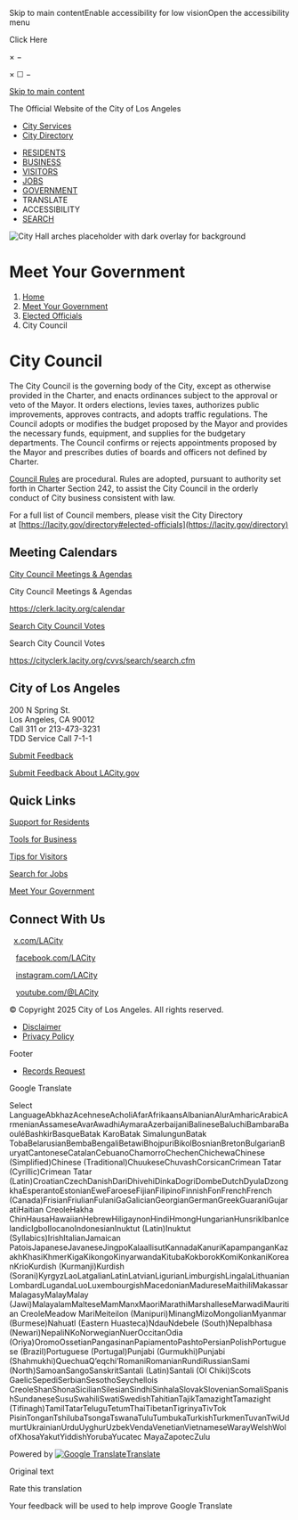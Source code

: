 Skip to main contentEnable accessibility for low visionOpen the accessibility menu

Click Here

× −

× ☐ −

[Skip to main content](https://lacity.gov/government/elected-officials/city-council/)

The Official Website of the City of Los Angeles

- [City Services](https://lacity.gov/myla311 "Request popular City services from MyLA311")
- [City Directory](https://lacity.gov/directory "The City of LA's contact directory ")

<!--THE END-->

- [RESIDENTS](https://lacity.gov/residents)
- [BUSINESS](https://lacity.gov/business)
- [VISITORS](https://lacity.gov/visitors)
- [JOBS](https://lacity.gov/jobs)
- [GOVERNMENT](https://lacity.gov/government)
- TRANSLATE
- ACCESSIBILITY
- [SEARCH](https://lacity.gov/search)

![City Hall arches placeholder with dark overlay for background](https://lacity.gov/sites/g/files/wph2281/files/styles/small_hero_image_192_25_320x41_67_/public/2022-05/LACity22_Government_Tertiary_V03.jpg.webp?itok=Ebs1yS48)

# Meet Your Government

1. [Home](https://lacity.gov)
2. [Meet Your Government](https://lacity.gov/government)
3. [Elected Officials](https://lacity.gov/government/elected-officials)
4. City Council

# City Council

The City Council is the governing body of the City, except as otherwise provided in the Charter, and enacts ordinances subject to the approval or veto of the Mayor. It orders elections, levies taxes, authorizes public improvements, approves contracts, and adopts traffic regulations. The Council adopts or modifies the budget proposed by the Mayor and provides the necessary funds, equipment, and supplies for the budgetary departments. The Council confirms or rejects appointments proposed by the Mayor and prescribes duties of boards and officers not defined by Charter.

[Council Rules](https://clerk.lacity.org/sites/g/files/wph1491/files/2021-02/lacityp_026042.pdf) are procedural. Rules are adopted, pursuant to authority set forth in Charter Section 242, to assist the City Council in the orderly conduct of City business consistent with law.

For a full list of Council members, please visit the City Directory at [https://lacity.gov/directory#elected-officials](https://lacity.gov/directory)

## Meeting Calendars

[City Council Meetings &amp; Agendas](https://clerk.lacity.org/calendar)

City Council Meetings &amp; Agendas

https://clerk.lacity.org/calendar

[Search City Council Votes](https://cityclerk.lacity.org/cvvs/search/search.cfm)

Search City Council Votes

https://cityclerk.lacity.org/cvvs/search/search.cfm

## City of Los Angeles

200 N Spring St.  
Los Angeles, CA 90012  
Call 311 or 213-473-3231  
TDD Service Call 7-1-1

[Submit Feedback](https://lacity.gov/submit-feedback)

[Submit Feedback About LACity.gov](https://forms.gle/zaBSVa2Q7n6WEn2B8)

## Quick Links

[Support for Residents](https://lacity.gov/residents)

[Tools for Business](https://lacity.gov/business)

[Tips for Visitors](https://lacity.gov/visitors)

[Search for Jobs](https://lacity.gov/jobs)

[Meet Your Government](https://lacity.gov/government)

## Connect With Us

  [x.com/LACity](https://x.com/lacity)

   [facebook.com/LACity](https://facebook.com/LACity)

   [instagram.com/LACity](https://instagram.com/LACity)

   [youtube.com/@LACity](https://www.youtube.com/@LACity)

© Copyright 2025 City of Los Angeles. All rights reserved.

- [Disclaimer](https://disclaimer.lacity.gov/disclaimer.htm)
- [Privacy Policy](https://disclaimer.lacity.gov/privacy.htm)

Footer

- [Records Request](https://lacity.gov/public-records-request)

Google Translate

Select LanguageAbkhazAcehneseAcholiAfarAfrikaansAlbanianAlurAmharicArabicArmenianAssameseAvarAwadhiAymaraAzerbaijaniBalineseBaluchiBambaraBaouléBashkirBasqueBatak KaroBatak SimalungunBatak TobaBelarusianBembaBengaliBetawiBhojpuriBikolBosnianBretonBulgarianBuryatCantoneseCatalanCebuanoChamorroChechenChichewaChinese (Simplified)Chinese (Traditional)ChuukeseChuvashCorsicanCrimean Tatar (Cyrillic)Crimean Tatar (Latin)CroatianCzechDanishDariDhivehiDinkaDogriDombeDutchDyulaDzongkhaEsperantoEstonianEweFaroeseFijianFilipinoFinnishFonFrenchFrench (Canada)FrisianFriulianFulaniGaGalicianGeorgianGermanGreekGuaraniGujaratiHaitian CreoleHakha ChinHausaHawaiianHebrewHiligaynonHindiHmongHungarianHunsrikIbanIcelandicIgboIlocanoIndonesianInuktut (Latin)Inuktut (Syllabics)IrishItalianJamaican PatoisJapaneseJavaneseJingpoKalaallisutKannadaKanuriKapampanganKazakhKhasiKhmerKigaKikongoKinyarwandaKitubaKokborokKomiKonkaniKoreanKrioKurdish (Kurmanji)Kurdish (Sorani)KyrgyzLaoLatgalianLatinLatvianLigurianLimburgishLingalaLithuanianLombardLugandaLuoLuxembourgishMacedonianMadureseMaithiliMakassarMalagasyMalayMalay (Jawi)MalayalamMalteseMamManxMaoriMarathiMarshalleseMarwadiMauritian CreoleMeadow MariMeiteilon (Manipuri)MinangMizoMongolianMyanmar (Burmese)Nahuatl (Eastern Huasteca)NdauNdebele (South)Nepalbhasa (Newari)NepaliNKoNorwegianNuerOccitanOdia (Oriya)OromoOssetianPangasinanPapiamentoPashtoPersianPolishPortuguese (Brazil)Portuguese (Portugal)Punjabi (Gurmukhi)Punjabi (Shahmukhi)QuechuaQʼeqchiʼRomaniRomanianRundiRussianSami (North)SamoanSangoSanskritSantali (Latin)Santali (Ol Chiki)Scots GaelicSepediSerbianSesothoSeychellois CreoleShanShonaSicilianSilesianSindhiSinhalaSlovakSlovenianSomaliSpanishSundaneseSusuSwahiliSwatiSwedishTahitianTajikTamazightTamazight (Tifinagh)TamilTatarTeluguTetumThaiTibetanTigrinyaTivTok PisinTonganTshilubaTsongaTswanaTuluTumbukaTurkishTurkmenTuvanTwiUdmurtUkrainianUrduUyghurUzbekVendaVenetianVietnameseWarayWelshWolofXhosaYakutYiddishYorubaYucatec MayaZapotecZulu

Powered by [![Google Translate](https://www.gstatic.com/images/branding/googlelogo/1x/googlelogo_color_42x16dp.png)Translate](https://translate.google.com)

Original text

Rate this translation

Your feedback will be used to help improve Google Translate